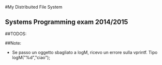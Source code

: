 #My Distribuited File System
## Systems Programming exam 2014/2015

##TODOS:


##Note:
* Se passo un oggetto sbagliato a logM, ricevo un errore sulla vprintf. Tipo logM("%d","ciao");


